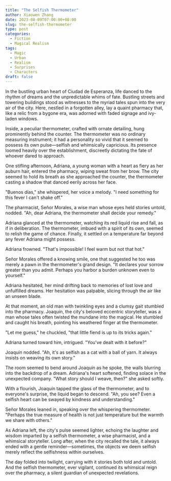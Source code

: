```yaml
---
title: "The Selfish Thermometer"
author: Xiaowen Zhang
date: 2023-08-09T07:00:00+08:00
slug: the-selfish-thermometer
type: post
categories:
  - Fiction
  - Magical Realism
tags:
  - Magic
  - Urban
  - Realism
  - Surprises
  - Characters
draft: false
---
```


In the bustling urban heart of Ciudad de Esperanza, life danced to the rhythm of dreams and the unpredictable whims of fate. Bustling streets and towering buildings stood as witnesses to the myriad tales spun into the very air of the city. Here, nestled in a forgotten alley, lay a quaint pharmacy that, like a relic from a bygone era, was adorned with faded signage and ivy-laden windows.

Inside, a peculiar thermometer, crafted with ornate detailing, hung prominently behind the counter. The thermometer was no ordinary measuring instrument; it had a personality so vivid that it seemed to possess its own pulse—selfish and whimsically capricious. Its presence loomed heavily over the establishment, discreetly dictating the fate of whoever dared to approach.

One stifling afternoon, Adriana, a young woman with a heart as fiery as her auburn hair, entered the pharmacy, wiping sweat from her brow. The city seemed to hold its breath as she approached the counter, the thermometer casting a shadow that danced eerily across her face.

"Buenos días," she whispered, her voice a melody. "I need something for this fever I can't shake off."

The pharmacist, Señor Morales, a wise man whose eyes held stories untold, nodded. "Ah, dear Adriana, the thermometer shall decide your remedy."

Adriana glanced at the thermometer, watching its red liquid rise and fall, as if in deliberation. The thermometer, imbued with a spirit of its own, seemed to relish the game of chance. Finally, it settled on a temperature far beyond any fever Adriana might possess.

Adriana frowned. "That's impossible! I feel warm but not that hot." 

Señor Morales offered a knowing smile, one that suggested he too was merely a pawn in the thermometer's grand design. "It declares your sorrow greater than you admit. Perhaps you harbor a burden unknown even to yourself."

Adriana hesitated, her mind drifting back to memories of lost love and unfulfilled dreams. Her hesitation was palpable, slicing through the air like an unseen blade.

At that moment, an old man with twinkling eyes and a clumsy gait stumbled into the pharmacy. Joaquín, the city's beloved eccentric storyteller, was a man whose tales often twisted the mundane into the magical. He stumbled and caught his breath, pointing his weathered finger at the thermometer.

"Let me guess," he chuckled, "that little fiend is up to its tricks again."

Adriana turned toward him, intrigued. "You've dealt with it before?"

Joaquín nodded. "Ah, it's as selfish as a cat with a ball of yarn. It always insists on weaving its own story."

The room seemed to bend around Joaquín as he spoke, the walls blurring into the backdrop of a dream. Adriana's heart softened, finding solace in the unexpected company. "What story should I weave, then?" she asked softly.

With a flourish, Joaquín tapped the glass of the thermometer, and to everyone's surprise, the liquid began to descend. "Ah, you see? Even a selfish heart can be swayed by kindness and understanding."

Señor Morales leaned in, speaking over the whispering thermometer. "Perhaps the true measure of health is not just temperature but the warmth we share with others."

As Adriana left, the city's pulse seemed lighter, echoing the laughter and wisdom imparted by a selfish thermometer, a wise pharmacist, and a whimsical storyteller. Long after, when the city recalled the tale, it always ended with a gentle reminder—sometimes, the objects we deem selfish merely reflect the selfishness within ourselves.

The day folded into twilight, carrying with it stories both told and untold. And the selfish thermometer, ever vigilant, continued its whimsical reign over the pharmacy, a silent guardian of unexpected revelations.